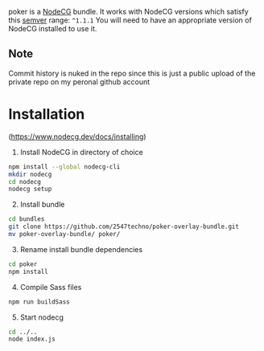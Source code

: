poker is a [NodeCG](http://github.com/nodecg/nodecg) bundle. 
It works with NodeCG versions which satisfy this [semver](https://docs.npmjs.com/getting-started/semantic-versioning) range: `^1.1.1`
You will need to have an appropriate version of NodeCG installed to use it.

## Note
Commit history is nuked in the repo since this is just a public upload of the private repo on my peronal github account

# Installation
(https://www.nodecg.dev/docs/installing)

1. Install NodeCG in directory of choice
```bash
npm install --global nodecg-cli
mkdir nodecg
cd nodecg
nodecg setup
```
2. Install bundle
```bash
cd bundles
git clone https://github.com/2547techno/poker-overlay-bundle.git
mv poker-overlay-bundle/ poker/
```
3. Rename install bundle dependencies
```bash
cd poker
npm install
```
4. Compile Sass files
```bash
npm run buildSass
```
5. Start nodecg
```bash
cd ../..
node index.js
```
